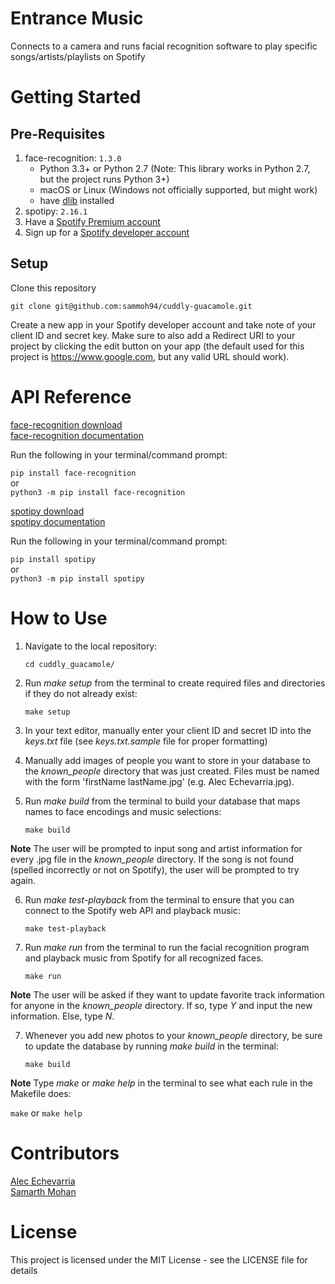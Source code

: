 # Entrance Music
Connects to a camera and runs facial recognition software to play specific songs/artists/playlists on Spotify

# Getting Started
## Pre-Requisites
1. face-recognition: `1.3.0`
    - Python 3.3+ or Python 2.7 (Note: This library works in Python 2.7, but the project runs Python 3+)
    - macOS or Linux (Windows not officially supported, but might work)
    - have [dlib](https://gist.github.com/ageitgey/629d75c1baac34dfa5ca2a1928a7aeaf) installed
2. spotipy: `2.16.1`
3. Have a [Spotify Premium account](https://www.spotify.com/ca-en/premium/)
4. Sign up for a [Spotify developer account](https://developer.spotify.com)

## Setup
Clone this repository

`git clone git@github.com:sammoh94/cuddly-guacamole.git`

Create a new app in your Spotify developer account and take note of your client ID and secret key.
Make sure to also add a Redirect URI to your project by clicking the edit button on your app (the default used for this project is https://www.google.com, but any valid URL should work).

# API Reference

[face-recognition download](https://pypi.org/project/face-recognition/)\
[face-recognition documentation](https://face-recognition.readthedocs.io/en/latest/face_recognition.html)

Run the following in your terminal/command prompt:

`pip install face-recognition`\
or\
`python3 -m pip install face-recognition`


[spotipy download](https://pypi.org/project/spotipy/)\
[spotipy documentation](https://spotipy.readthedocs.io/en/2.16.1/)


Run the following in your terminal/command prompt:

`pip install spotipy`\
or\
`python3 -m pip install spotipy`

# How to Use
1. Navigate to the local repository:

    `cd cuddly_guacamole/`

2. Run *make setup* from the terminal to create required files and directories if they do not already exist:

    `make setup`

3. In your text editor, manually enter your client ID and secret ID into the *keys.txt* file (see *keys.txt.sample* file for proper formatting)

4. Manually add images of people you want to store in your database to the *known_people* directory that was just created. Files must be named with the form 'firstName lastName.jpg' (e.g. Alec Echevarria.jpg).

5. Run *make build* from the terminal to build your database that maps names to face encodings and music selections:

    `make build`

**Note** The user will be prompted to input song and artist information for every .jpg file in the *known_people* directory. If the song is not found (spelled incorrectly or not on Spotify), the user will be prompted to try again.

6. Run *make test-playback* from the terminal to ensure that you can connect to the Spotify web API and playback music:

    `make test-playback`

7. Run *make run* from the terminal to run the facial recognition program and playback music from Spotify for all recognized faces.

    `make run`

**Note** The user will be asked if they want to update favorite track information for anyone in the *known_people* directory. If so, type *Y* and input the new information. Else, type *N*.

7. Whenever you add new photos to your *known_people* directory, be sure to update the database by running *make build* in the terminal:

    `make build`

**Note** Type *make* or *make help* in the terminal to see what each rule in the Makefile does:

`make` or `make help`

# Contributors

[Alec Echevarria](https://github.com/aleceche)\
[Samarth Mohan](https://github.com/sammoh94)


# License
This project is licensed under the MIT License - see the LICENSE file for details